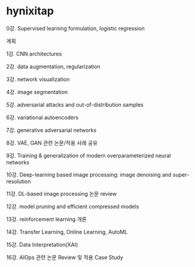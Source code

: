 # hynixitap

0강. Supervised learning formulation, logistic regression


계획

1강. CNN architectures

2강. data augmentation, regularization

3강. network visualization

4강. image segmentation

5강. adversarial attacks and out-of-distribution samples

6강. variational autoencoders

7강. generative adversarial networks

8강. VAE, GAN 관련 논문/적용 사례 공유

9강. Training & generalization of modern overparameterized neural networks

10강. Deep-learning based image processing: image denoising and super-resolution

11강. DL-based image processing 논문 review

12강. model pruning and efficient compressed models

13강. reinforcement learning 개론

14강. Transfer Learning, Online Learning, AutoML

15강. Data Interpretation(XAI)

16강. AIOps 관련 논문 Review 및 적용 Case Study
